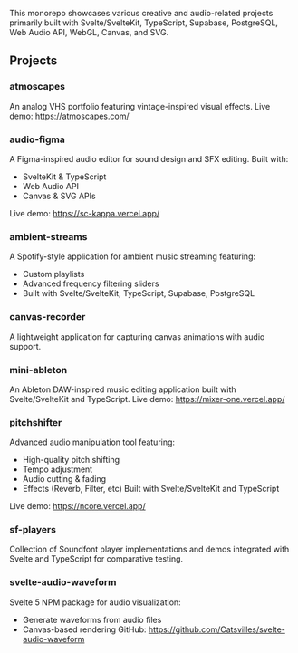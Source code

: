 This monorepo showcases various creative and audio-related projects primarily built with Svelte/SvelteKit, TypeScript, Supabase, PostgreSQL, Web Audio API, WebGL, Canvas, and SVG.

## Projects

### atmoscapes
An analog VHS portfolio featuring vintage-inspired visual effects.
Live demo: https://atmoscapes.com/

### audio-figma
A Figma-inspired audio editor for sound design and SFX editing. Built with:
- SvelteKit & TypeScript
- Web Audio API
- Canvas & SVG APIs

Live demo: https://sc-kappa.vercel.app/

### ambient-streams
A Spotify-style application for ambient music streaming featuring:
- Custom playlists
- Advanced frequency filtering sliders
- Built with Svelte/SvelteKit, TypeScript, Supabase, PostgreSQL

### canvas-recorder
A lightweight application for capturing canvas animations with audio support.

### mini-ableton
An Ableton DAW-inspired music editing application built with Svelte/SvelteKit and TypeScript.
Live demo: https://mixer-one.vercel.app/

### pitchshifter
Advanced audio manipulation tool featuring:
- High-quality pitch shifting
- Tempo adjustment
- Audio cutting & fading
- Effects (Reverb, Filter, etc)
Built with Svelte/SvelteKit and TypeScript

Live demo: https://ncore.vercel.app/

### sf-players
Collection of Soundfont player implementations and demos integrated with Svelte and TypeScript for comparative testing.

### svelte-audio-waveform
Svelte 5 NPM package for audio visualization:
- Generate waveforms from audio files
- Canvas-based rendering
GitHub: https://github.com/Catsvilles/svelte-audio-waveform